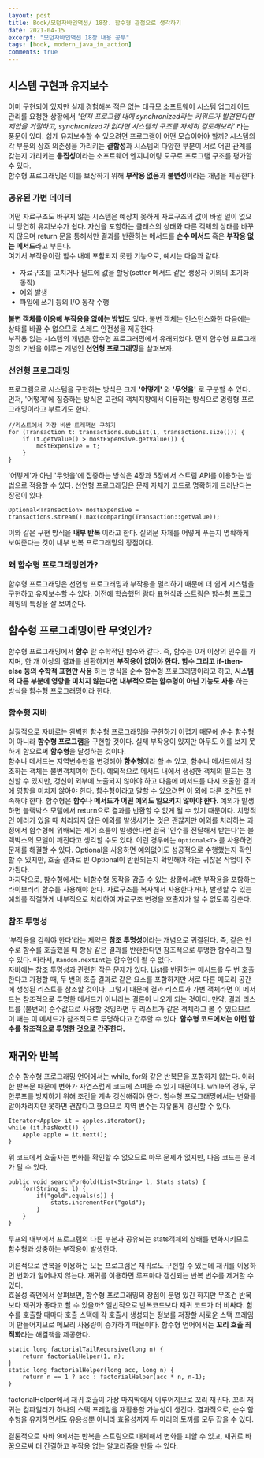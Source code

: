 ```yaml
---
layout: post
title: Book/모던자바인액션/ 18장. 함수형 관점으로 생각하기
date: 2021-04-15
excerpt: "모던자바인액션 18장 내용 공부"
tags: [book, modern_java_in_action]
comments: true
---
```


## 시스템 구현과 유지보수
이미 구현되어 있지만 실제 경험해본 적은 없는 대규모 소프트웨어 시스템 업그레이드 관리를 요청한 상황에서
_'먼저 프로그램 내에 synchronized라는 키워드가 발견된다면 제안을 거절하고, synchronized가 없다면 시스템의 구조를 자세히 검토해보라'_ 
라는 풍문이 있다. 쉽게 유지보수할 수 있으려면 프로그램이 어떤 모습이어야 할까? 
시스템의 각 부분의 상호 의존성을 가리키는 **결합성**과 시스템의 다양한 부분이 서로 어떤 관계를 갖는지 가리키는 **응집성**이라는
소프트웨어 엔지니어링 도구로 프로그램 구조를 평가할 수 있다.  
함수형 프로그래밍은 이를 보장하기 위해 **부작용 없음**과 **불변성**이라는 개념을 제공한다.
### 공유된 가변 데이터
어떤 자료구조도 바꾸지 않는 시스템은 예상치 못하게 자료구조의 값이 바뀔 일이 없으니 당연히 유지보수가 쉽다.
자신을 포함하는 클래스의 상태와 다른 객체의 상태를 바꾸지 않으며 return 문을 통해서만 결과를 반환하는 메서드를
**순수 메서드** 혹은 **부작용 없는 메서드**라고 부른다.  
여기서 부작용이란 함수 내에 포함되지 못한 기능으로, 예시는 다음과 같다.
- 자료구조를 고치거나 필드에 값을 할당(setter 메서드 같은 생성자 이외의 초기화 동작)
- 예외 발생
- 파일에 쓰기 등의 I/O 동작 수행

**불변 객체를 이용해 부작용을 없애는 방법**도 있다.
불변 객체는 인스턴스화한 다음에는 상태를 바꿀 수 없으므로 스레드 안전성을 제공한다.  
부작용 없는 시스템의 개념은 함수형 프로그래밍에서 유래되었다. 먼저 함수형 프로그래밍의 기반을 이루는 개념인
**선언형 프로그래밍**을 살펴보자.

### 선언형 프로그래밍
프로그램으로 시스템을 구현하는 방식은 크게 **'어떻게'** 와 **'무엇을'** 로 구분할 수 있다.
먼저, '어떻게'에 집중하는 방식은 고전의 객체지향에서 이용하는 방식으로 명령형 프로그래밍이라고 부르기도 한다.
```
//리스트에서 가장 비싼 트래잭션 구하기 
for (Transaction t: transactions.subList(1, transactions.size())) {
    if (t.getValue() > mostExpensive.getValue()) {
        mostExpensive = t;
    }
}
```

'어떻게'가 아닌 '무엇을'에 집중하는 방식은 4장과 5장에서 스트림 API를 이용하는 방법으로 적용할 수 있다.
선언형 프로그래밍은 문제 자체가 코드로 명확하게 드러난다는 장점이 있다.
```
Optional<Transaction> mostExpensive = transactions.stream().max(comparing(Transaction::getValue));
``` 
이와 같은 구현 방식을 **내부 반복** 이라고 한다. 질의문 자체를 어떻게 푸는지 명확하게 보여준다는 것이 내부 반복 프로그래밍의 장점이다.

### 왜 함수형 프로그래밍인가?
함수형 프로그래밍은 선언형 프로그래밍과 부작용을 멀리하기 때문에 더 쉽게 시스템을 구현하고 유지보수할 수 있다.
이전에 학습했던 람다 표현식과 스트림은 함수형 프로그래밍의 특징을 잘 보여준다.

## 함수형 프로그래밍이란 무엇인가?
함수형 프로그래밍에서 **함수** 란 수학적인 함수와 같다. 즉, 함수는 0개 이상의 인수를 가지며, 한 개 이상의 결과를 반환하지만 **부작용이 없어야 한다.**
**함수 그리고 if-then-else 등의 수학적 표현만 사용** 하는 방식을 순수 함수형 프로그래밍이라고 하고,
**시스템의 다른 부분에 영향을 미치지 않는다면 내부적으로는 함수형이 아닌 기능도 사용** 하는 방식을 함수형 프로그래밍이라 한다.
### 함수형 자바
실질적으로 자바로는 완벽한 함수형 프로그래밍을 구현하기 어렵기 때문에 순수 함수형이 아니라 **함수형 프로그램**을 구현할 것이다.
실제 부작용이 있지만 아무도 이를 보지 못하게 함으로써 **함수형**을 달성하는 것이다.  
함수나 메서드는 지역변수만을 변경해야 **함수형**이라 할 수 있고, 함수나 메서드에서 참조하는 객체는 불변객체여야 한다.
예외적으로 메서드 내에서 생성한 객체의 필드는 갱신할 수 있지만, 갱신이 외부에 노출되지 않아야 하고 다음에 메서드를 다시 호출한 결과에 영향을 미치지 않아야 한다.
함수형이라고 말할 수 있으려면 이 외에 다른 조건도 만족해야 한다. 함수형은 **함수나 메서드가 어떤 예외도 일으키지 않아야 한다.**
예외가 발생하면 블랙박스 모델에서 return으로 결과를 반환할 수 없게 될 수 있기 때문이다.
치명적인 에러가 있을 때 처리되지 않은 예외를 발생시키는 것은 괜찮지만 예외를 처리하는 과정에서 함수형에 위배되는 제어 흐름이 발생한다면
결국 '인수를 전달해서 받는다'는 블랙박스의 모델이 깨진다고 생각할 수도 있다.
이런 경우에는 `Optional<T>` 를 사용하면 문제를 해결할 수 있다. Optional을 사용하면 예외없이도 성공적으로 수행했는지 확인할 수 있지만, 
호출 결과로 빈 Optional이 반환되는지 확인해야 하는 귀찮은 작업이 추가된다.  
마지막으로, 함수형에서는 비함수형 동작을 감출 수 있는 상황에서만 부작용을 포함하는 라이브러리 함수를 사용해야 한다.
자료구조를 복사해서 사용한다거나, 발생할 수 있는 예외를 적절하게 내부적으로 처리하여 자료구조 변경을 호출자가 알 수 없도록 감춘다.
### 참조 투명성
'부작용을 감춰야 한다'라는 제약은 **참조 투명성**이라는 개념으로 귀결된다.
즉, 같은 인수로 함수를 호출했을 때 항상 같은 결과를 반환한다면 참조적으로 투명한 함수라고 할 수 있다.
따라서, `Random.nextInt`는 함수형이 될 수 없다.  
자바에는 참조 투명성과 관련한 작은 문제가 있다. List를 반환하는 메서드를 두 번 호출한다고 가정할 때, 두 번의 호출 결과로 
같은 요소를 포함하지만 서로 다른 메모리 공간에 생성된 리스트를 참조할 것이다.
그렇기 때문에 결과 리스트가 가변 객체라면 이 메서드는 참조적으로 투명한 메서드가 아니라는 결론이 나오게 되는 것이다.
만약, 결과 리스트를 (불변의) 순수값으로 사용할 것잉라면 두 리스트가 같은 객체라고 볼 수 있으므로 이 때는 이 메서드가 참조적으로 투명하다고 간주할 수 있다.
**함수형 코드에서는 이런 함수를 참조적으로 투명한 것으로 간주한다.**

## 재귀와 반복
순수 함수형 프로그래밍 언어에서는 while, for와 같은 반복문을 포함하지 않는다. 이러한 반복문 때문에 변화가 자연스럽게 코드에 스며들 수 있기 때문이다.
while의 경우, 무한루프를 방지하기 위해 조건을 계속 갱신해줘야 한다.
함수형 프로그래밍에서는 변화를 알아차리지만 못하면 괜찮다고 했으므로 지역 변수는 자유롭게 갱신할 수 있다.
```
Iterator<Apple> it = apples.iterator();
while (it.hasNext()) {
    Apple apple = it.next();
}
```
위 코드에서 호출자는 변화를 확인할 수 없으므로 아무 문제가 없지만, 다음 코드는 문제가 될 수 있다.
```
public void searchForGold(List<String> l, Stats stats) {
    for(String s: l) {
        if("gold".equals(s)) {
            stats.incrementFor("gold");
        }
    }
}
```
루프의 내부에서 프로그램의 다른 부분과 공유되는 stats객체의 상태를 변화시키므로 함수형과 상충하는 부작용이 발생한다.

이론적으로 반복을 이용하는 모든 프로그램은 재귀로도 구현할 수 있는데 재귀를 이용하면 변화가 일어나지 않는다.
재귀를 이용하면 루프마다 갱신되는 반복 변수를 제거할 수 있다.  
효율성 측면에서 살펴보면, 함수형 프로그래밍의 장점이 분명 있긴 하지만 무조건 반복보다 재귀가 좋다고 할 수 있을까?
일반적으로 반복코드보다 재귀 코드가 더 비싸다. 함수를 호출할 때마다 호출 스택에 각 호출시 생성되는 정보를 저장할
새로운 스택 프레임이 만들어지므로 메모리 사용량이 증가하기 때문이다.
함수형 언어에서는 **꼬리 호출 최적화**라는 해결책을 제공한다.
```
static long factorialTailRecursive(long n) {
    return factorialHelper(1, n);
}
static long factorialHelper(long acc, long n) {
    return n == 1 ? acc : factorialHelper(acc * n, n-1);
}
```
factorialHelper에서 재귀 호출이 가장 마지막에서 이루어지므로 꼬리 재귀다.
꼬리 재귀는 컴파일러가 하나의 스택 프레임을 재활용할 가능성이 생긴다.
결과적으로, 순수 함수형을 유지하면서도 유용성뿐 아니라 효율성까지 두 마리의 토끼를 모두 잡을 수 있다.

결론적으로 자바 9에서는 반복을 스트림으로 대체해서 변화를 피할 수 있고, 재귀로 바꿈으로써 더 간결하고 부작용 없는 알고리즘을 만들 수 있다.
